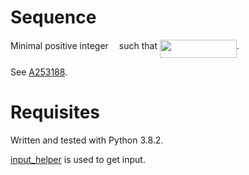 # Sequence
Minimal positive integer <img src="/sequence3/tex/63bb9849783d01d91403bc9a5fea12a2.svg?invert_in_darkmode&sanitize=true" align=middle width=9.075367949999992pt height=22.831056599999986pt/> such that <img src="/sequence3/tex/dee896edb1b3aacbda0898b7ade50dcb.svg?invert_in_darkmode&sanitize=true" align=middle width=123.17175089999999pt height=29.190975000000005pt/>.

See [A253188](https://oeis.org/A253188).

# Requisites
Written and tested with Python 3.8.2.

[input_helper](https://github.com/XPhyro/input_helper) is used to get input.
